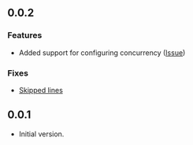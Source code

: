 ## 0.0.2

### Features

- Added support for configuring concurrency ([Issue](https://github.com/mintware-de/workspace_scripts/issues/2))

### Fixes

- [Skipped lines](https://github.com/mintware-de/workspace_scripts/issues/3)

## 0.0.1

- Initial version.
